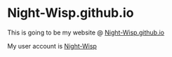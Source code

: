 # Night-Wisp.github.io

This is going to be my website @ <a href="https://Night-Wisp.github.io>Night-Wisp.github.io">Night-Wisp.github.io</a>

My user account is <a href="https://github.com/Night-Wisp">Night-Wisp</a>
